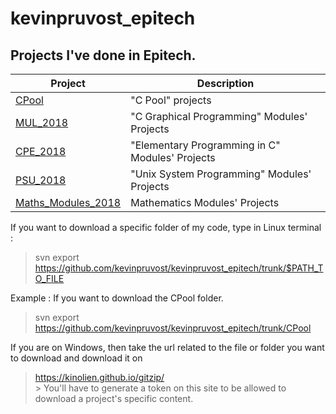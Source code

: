 # kevinpruvost_epitech

## Projects I've done in Epitech.

| Project | Description |
|---------|-------------|
| [CPool]       | "C Pool" projects |
| [MUL_2018]         | "C Graphical Programming" Modules' Projects |
| [CPE_2018]         |  "Elementary Programming in C" Modules' Projects |
| [PSU_2018]         |  "Unix System Programming" Modules' Projects |
| [Maths_Modules_2018]         | Mathematics Modules' Projects |


[CPool]: https://github.com/kevinpruvost/kevinpruvost_epitech/tree/master/CPool
[MUL_2018]: https://github.com/kevinpruvost/kevinpruvost_epitech/tree/master/MUL_2018
[CPE_2018]: https://github.com/kevinpruvost/kevinpruvost_epitech/tree/master/CPE_2018
[PSU_2018]: https://github.com/kevinpruvost/kevinpruvost_epitech/tree/master/PSU_2018
[Maths_Modules_2018]: https://github.com/kevinpruvost/kevinpruvost_epitech/tree/master/Maths_Modules_2018

If you want to download a specific folder of my code, type in Linux terminal :<br>
> svn export https://github.com/kevinpruvost/kevinpruvost_epitech/trunk/$PATH_TO_FILE</br>

Example : 
If you want to download the CPool folder.<br>
> svn export https://github.com/kevinpruvost/kevinpruvost_epitech/trunk/CPool </br>

If you are on Windows, then take the url related to the file or folder you want to download and download it on 
> https://kinolien.github.io/gitzip/</br> >
You'll have to generate a token on this site to be allowed to download a project's specific content.
